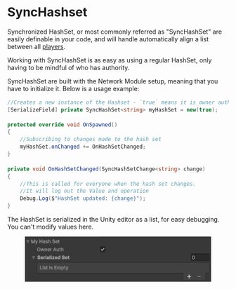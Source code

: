 # SyncHashset

Synchronized HashSet, or most commonly referred as "SyncHashSet" are easily definable in your code, and will handle automatically align a list between all [players](../../playerid-client-connection.md).&#x20;

Working with SyncHashSet is as easy as using a regular HashSet, only having to be mindful of who has authority.

SyncHashSet are built with the Network Module setup, meaning that you have to initialize it. Below is a usage example:

```csharp
//Creates a new instance of the Hashset - `true` means it is owner auth. 
[SerializeField] private SyncHashSet<string> myHashSet = new(true);

protected override void OnSpawned()
{
    //Subscribing to changes made to the hash set
    myHashSet.onChanged += OnHashSetChanged;
}

private void OnHashSetChanged(SyncHashSetChange<string> change)
{
    //This is called for everyone when the hash set changes.
    //It will log out the Value and operation
    Debug.Log($"HashSet updated: {change}");
}
```

The HashSet is serialized in the Unity editor as a list, for easy debugging. You can't modify values here.

<figure><img src="../../../.gitbook/assets/image (5).png" alt=""><figcaption></figcaption></figure>
